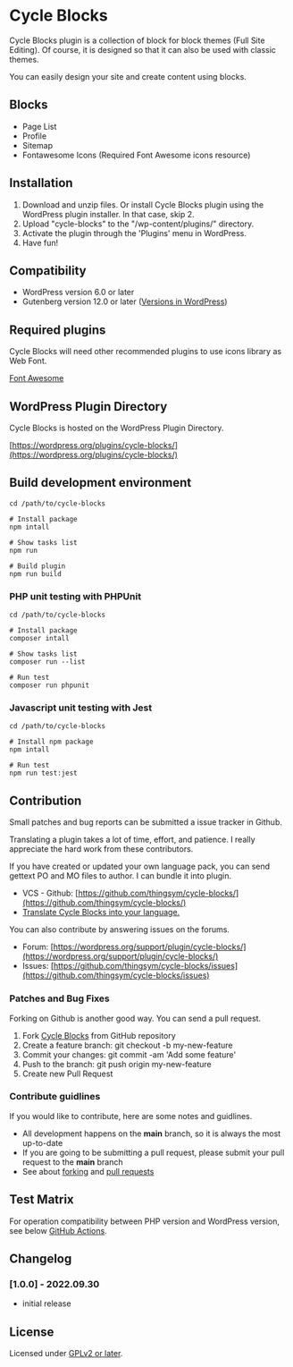 # Cycle Blocks

Cycle Blocks plugin is a collection of block for block themes (Full Site Editing).
Of course, it is designed so that it can also be used with classic themes.

You can easily design your site and create content using blocks.

## Blocks

* Page List
* Profile
* Sitemap
* Fontawesome Icons (Required Font Awesome icons resource)

## Installation

1. Download and unzip files. Or install Cycle Blocks plugin using the WordPress plugin installer. In that case, skip 2.
2. Upload "cycle-blocks" to the "/wp-content/plugins/" directory.
3. Activate the plugin through the 'Plugins' menu in WordPress.
4. Have fun!

## Compatibility

* WordPress version 6.0 or later
* Gutenberg version 12.0 or later ([Versions in WordPress](https://developer.wordpress.org/block-editor/contributors/versions-in-wordpress/))

## Required plugins

Cycle Blocks will need other recommended plugins to use icons library as Web Font.

[Font Awesome](https://ja.wordpress.org/plugins/font-awesome/)

## WordPress Plugin Directory

Cycle Blocks is hosted on the WordPress Plugin Directory.

[https://wordpress.org/plugins/cycle-blocks/](https://wordpress.org/plugins/cycle-blocks/)

## Build development environment

```console
cd /path/to/cycle-blocks

# Install package
npm intall

# Show tasks list
npm run

# Build plugin
npm run build
```

### PHP unit testing with PHPUnit

```console
cd /path/to/cycle-blocks

# Install package
composer intall

# Show tasks list
composer run --list

# Run test
composer run phpunit
```

### Javascript unit testing with Jest

```console
cd /path/to/cycle-blocks

# Install npm package
npm intall

# Run test
npm run test:jest
```

## Contribution

Small patches and bug reports can be submitted a issue tracker in Github.

Translating a plugin takes a lot of time, effort, and patience. I really appreciate the hard work from these contributors.

If you have created or updated your own language pack, you can send gettext PO and MO files to author. I can bundle it into plugin.

* VCS - Github: [https://github.com/thingsym/cycle-blocks/](https://github.com/thingsym/cycle-blocks/)
* [Translate Cycle Blocks into your language.](https://translate.wordpress.org/projects/wp-plugins/cycle-blocks)

You can also contribute by answering issues on the forums.

* Forum: [https://wordpress.org/support/plugin/cycle-blocks/](https://wordpress.org/support/plugin/cycle-blocks/)
* Issues: [https://github.com/thingsym/cycle-blocks/issues](https://github.com/thingsym/cycle-blocks/issues)

### Patches and Bug Fixes

Forking on Github is another good way. You can send a pull request.

1. Fork [Cycle Blocks](https://github.com/thingsym/cycle-blocks) from GitHub repository
2. Create a feature branch: git checkout -b my-new-feature
3. Commit your changes: git commit -am 'Add some feature'
4. Push to the branch: git push origin my-new-feature
5. Create new Pull Request

### Contribute guidlines

If you would like to contribute, here are some notes and guidlines.

* All development happens on the **main** branch, so it is always the most up-to-date
* If you are going to be submitting a pull request, please submit your pull request to the **main** branch
* See about [forking](https://help.github.com/articles/fork-a-repo/) and [pull requests](https://help.github.com/articles/using-pull-requests/)

## Test Matrix

For operation compatibility between PHP version and WordPress version, see below [GitHub Actions](https://github.com/thingsym/cycle-blocks/actions).

## Changelog

### [1.0.0] - 2022.09.30

* initial release

## License

Licensed under [GPLv2 or later](https://www.gnu.org/licenses/gpl-2.0.html).
